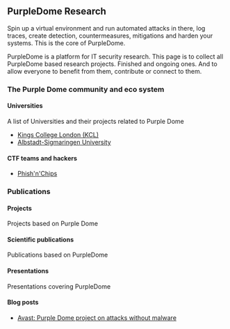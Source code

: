 ## PurpleDome Research

Spin up a virtual environment and run automated attacks in there, log traces, create detection, countermeasures, mitigations and harden your systems. This is the core of PurpleDome. 

PurpleDome is a platform for IT security research. This page is to collect all PurpleDome based research projects. Finished and ongoing ones. And to allow everyone to benefit from them, contribute or connect to them.

### The Purple Dome community and eco system

#### Universities

A list of Universities and their projects related to Purple Dome

* [Kings College London (KCL)](https://www.kcl.ac.uk/)
* [Albstadt-Sigmaringen University](https://www.hs-albsig.de/)

#### CTF teams and hackers

* [Phish'n'Chips](https://blog.phishnchips.co.uk/)

### Publications

#### Projects

Projects based on Purple Dome

#### Scientific publications

Publications based on PurpleDome

#### Presentations

Presentations covering PurpleDome

#### Blog posts

* [Avast: Purple Dome project on attacks without malware](https://decoded.avast.io/thorstensick/purple-dome-project-on-attacks-without-malware/)


